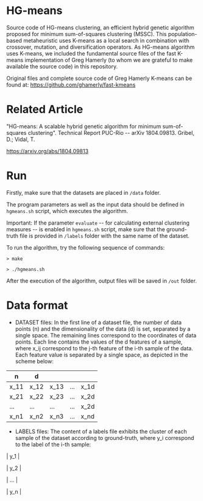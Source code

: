 # HG-means

Source code of HG-means clustering, an efficient hybrid genetic algorithm proposed for minimum sum-of-squares clustering (MSSC). This population-based metaheuristic uses K-means as a local search in combination with crossover, mutation, and diversification operators. As HG-means algorithm uses K-means, we included the fundamental source files of the fast K-means implementation of Greg Hamerly (to whom we are grateful to make available the source code) in this repository.

Original files and complete source code of Greg Hamerly K-means can be found at: https://github.com/ghamerly/fast-kmeans

# Related Article

"HG-means: A scalable hybrid genetic algorithm for minimum sum-of-squares clustering". Technical Report PUC-Rio -- arXiv 1804.09813. Gribel, D.; Vidal, T.

https://arxiv.org/abs/1804.09813

# Run

Firstly, make sure that the datasets are placed in `/data` folder.

The program parameters as well as the input data should be defined in `hgmeans.sh` script,
which executes the algorithm.

Important: If the parameter `evaluate` -- for calculating external clustering measures -- is enabled in `hgmeans.sh` script, make sure that the ground-truth file is provided in `/labels` folder with the same name of the dataset.

To run the algorithm, try the following sequence of commands:

`> make`

`> ./hgmeans.sh`

After the execution of the algorithm, output files will be saved in `/out` folder.

# Data format

- DATASET files: In the first line of a dataset file, the number of data points (n) and the dimensionality of the data (d) is set, separated by a single space. The remaining lines correspond to the coordinates of data points. Each line contains the values of the d features of a sample, where x_ij correspond to the j-th feature of the i-th sample of the data. Each feature value is separated by a single space, as depicted in the scheme below:

| n    | d    |      |     |      |
|------|------|------|-----|------|
| x_11 | x_12 | x_13 | ... | x_1d |
| x_21 | x_22 | x_23 | ... | x_2d |
| ...  | ...  | ...  | ... | x_2d |
| x_n1 | x_n2 | x_n3 | ... | x_nd |

- LABELS files: The content of a labels file exhibits the cluster of each sample of the dataset according to ground-truth, where y_i correspond to the label of the i-th sample:

| y_1 |

| y_2 |

| ... |

| y_n |